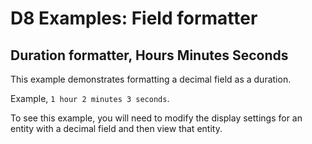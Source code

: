 # D8 Examples: Field formatter

## Duration formatter, Hours Minutes Seconds

This example demonstrates formatting a decimal field as a duration.

Example, `1 hour 2 minutes 3 seconds`.

To see this example, you will need to modify the display settings for an entity with a decimal field and then view that entity.
